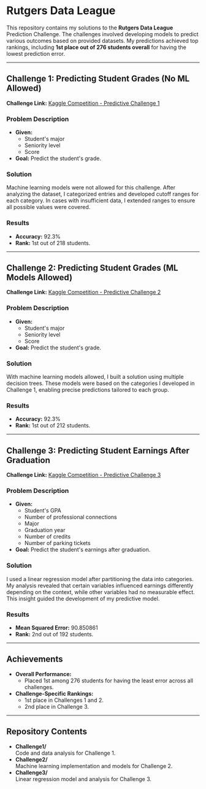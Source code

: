 # Rutgers Data League

This repository contains my solutions to the **Rutgers Data League** Prediction Challenge. The challenges involved developing models to predict various outcomes based on provided datasets. My predictions achieved top rankings, including **1st place out of 276 students overall** for having the lowest prediction error.

---

## Challenge 1: Predicting Student Grades (No ML Allowed)

**Challenge Link:** [Kaggle Competition - Predictive Challenge 1](https://www.kaggle.com/competitions/predictive-challenge-1-2022)  

### **Problem Description**
- **Given:**  
  - Student's major  
  - Seniority level  
  - Score  
- **Goal:** Predict the student's grade.  

### **Solution**
Machine learning models were not allowed for this challenge. After analyzing the dataset, I categorized entries and developed cutoff ranges for each category. In cases with insufficient data, I extended ranges to ensure all possible values were covered.  

### **Results**
- **Accuracy:** 92.3%  
- **Rank:** 1st out of 218 students.  

---

## Challenge 2: Predicting Student Grades (ML Models Allowed)

**Challenge Link:** [Kaggle Competition - Predictive Challenge 2](https://www.kaggle.com/competitions/predictive-challenge-2-2022)  

### **Problem Description**
- **Given:**  
  - Student's major  
  - Seniority level  
  - Score  
- **Goal:** Predict the student's grade.  

### **Solution**
With machine learning models allowed, I built a solution using multiple decision trees. These models were based on the categories I developed in Challenge 1, enabling precise predictions tailored to each group.  

### **Results**
- **Accuracy:** 92.3%  
- **Rank:** 1st out of 212 students.  

---

## Challenge 3: Predicting Student Earnings After Graduation

**Challenge Link:** [Kaggle Competition - Predictive Challenge 3](https://www.kaggle.com/competitions/predictive-challenge-3-2022)  

### **Problem Description**
- **Given:**  
  - Student's GPA  
  - Number of professional connections  
  - Major  
  - Graduation year  
  - Number of credits  
  - Number of parking tickets  
- **Goal:** Predict the student's earnings after graduation.  

### **Solution**
I used a linear regression model after partitioning the data into categories. My analysis revealed that certain variables influenced earnings differently depending on the context, while other variables had no measurable effect. This insight guided the development of my predictive model.  

### **Results**
- **Mean Squared Error:** 90.850861  
- **Rank:** 2nd out of 192 students.  

---

## Achievements

- **Overall Performance:**  
  - Placed 1st among 276 students for having the least error across all challenges.  
- **Challenge-Specific Rankings:**  
  - 1st place in Challenges 1 and 2.  
  - 2nd place in Challenge 3.  

---

## Repository Contents

- **Challenge1/**  
  Code and data analysis for Challenge 1.  
- **Challenge2/**  
  Machine learning implementation and models for Challenge 2.  
- **Challenge3/**  
  Linear regression model and analysis for Challenge 3.  
